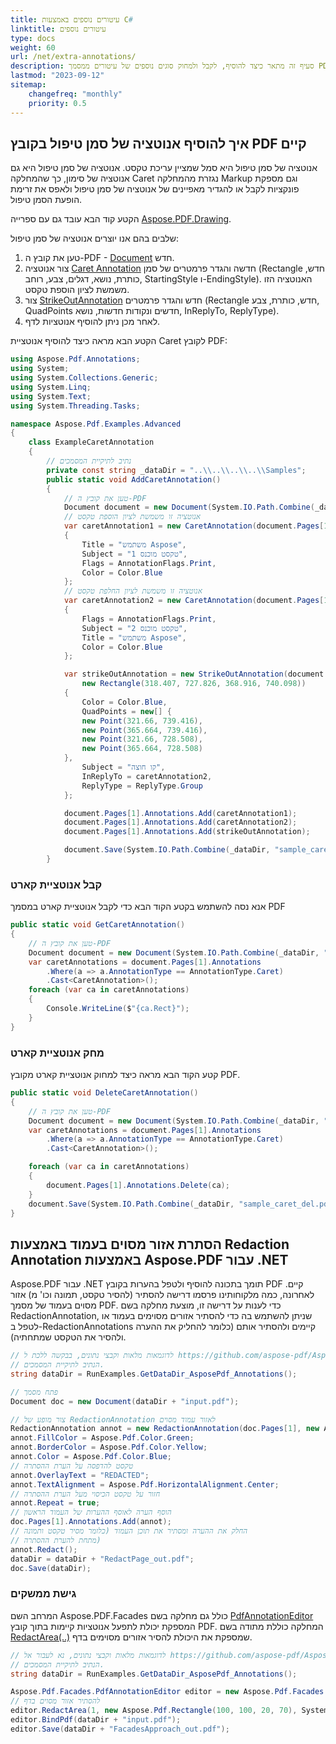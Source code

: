 ```yaml
---
title: עיטורים נוספים באמצעות C#
linktitle: עיטורים נוספים
type: docs
weight: 60
url: /net/extra-annotations/
description: סעיף זה מתאר כיצד להוסיף, לקבל ולמחוק סוגים נוספים של עיטורים ממסמך PDF שלך.
lastmod: "2023-09-12"
sitemap:
    changefreq: "monthly"
    priority: 0.5
---
```

<script type="application/ld+json">
{
    "@context": "https://schema.org",
    "@type": "TechArticle",
    "headline": "עיטורים נוספים באמצעות C#",
    "alternativeHeadline": "כיצד להוסיף עיטורים נוספים ב-PDF",
    "author": {
        "@type": "Person",
        "name":"Anastasiia Holub",
        "givenName": "Anastasiia",
        "familyName": "Holub",
        "url":"https://www.linkedin.com/in/anastasiia-holub-750430225/"
    },
    "genre": "יצירת מסמכי PDF",
    "keywords": "pdf, c#, עיטור קישור, עיטור סימן עיתון",
    "wordcount": "302",
    "proficiencyLevel":"מתחיל",
    "publisher": {
        "@type": "Organization",
        "name": "צוות Aspose.PDF Doc",
        "url": "https://products.aspose.com/pdf",
        "logo": "https://www.aspose.cloud/templates/aspose/img/products/pdf/aspose_pdf-for-net.svg",
        "alternateName": "Aspose",
        "sameAs": [
            "https://facebook.com/aspose.pdf/",
            "https://twitter.com/asposepdf",
            "https://www.youtube.com/channel/UCmV9sEg_QWYPi6BJJs7ELOg/featured",
            "https://www.linkedin.com/company/aspose",
            "https://stackoverflow.com/questions/tagged/aspose",
            "https://aspose.quora.com/",
            "https://aspose.github.io/"
        ],
        "contactPoint": [
            {
                "@type": "ContactPoint",
                "telephone": "+1 903 306 1676",
                "contactType": "מכירות",
                "areaServed": "US",
                "availableLanguage": "en"
            },
            {
                "@type": "ContactPoint",
                "telephone": "+44 141 628 8900",
                "contactType": "מכירות",
                "areaServed": "GB",
                "availableLanguage": "en"
            },
            {
                "@type": "ContactPoint",
                "telephone": "+61 2 8006 6987",
                "contactType": "מכירות",
                "areaServed": "AU",
                "availableLanguage": "en"
            }
        ]
    },
    "url": "/net/extra-annotations/",
    "mainEntityOfPage": {
        "@type": "WebPage",
        "@id": "/net/extra-annotations/"
    },
    "dateModified": "2022-02-04",
    "description": "סעיף זה מתאר כיצד להוסיף, לקבל ולמחוק סוגים נוספים של עיטורים ממסמך PDF שלך."
}
</script>

## איך להוסיף אנוטציה של סמן טיפול בקובץ PDF קיים

אנוטציה של סמן טיפול היא סמל שמציין עריכת טקסט. אנוטציה של סמן טיפול היא גם אנוטציה של סימון, כך שהמחלקה Caret נגזרת מהמחלקה Markup וגם מספקת פונקציות לקבל או להגדיר מאפיינים של אנוטציה של סמן טיפול ולאפס את זרימת הופעת הסמן טיפול.

הקטע קוד הבא עובד גם עם ספרייה [Aspose.PDF.Drawing](/pdf/net/drawing/).

שלבים בהם אנו יוצרים אנוטציה של סמן טיפול:

1. טען את קובץ ה-PDF - [Document](https://reference.aspose.com/pdf/net/aspose.pdf/document) חדש.
2. צור אנוטציה [Caret Annotation](https://reference.aspose.com/pdf/net/aspose.pdf.annotations/caretannotation) חדשה והגדר פרמטרים של סמן (Rectangle חדש, כותרת, נושא, דגלים, צבע, רוחב, StartingStyle ו-EndingStyle). האנוטציה הזו משמשת לציון הוספת טקסט.
1. צור [StrikeOutAnnotation](https://reference.aspose.com/pdf/net/aspose.pdf.annotations/strikeoutannotation) חדש והגדר פרמטרים (Rectangle חדש, כותרת, צבע, QuadPoints חדשים ונקודות חדשות, נושא, InReplyTo, ReplyType).
1. לאחר מכן ניתן להוסיף אנוטציות לדף.

הקטע הבא מראה כיצד להוסיף אנוטציית Caret לקובץ PDF:

```csharp
using Aspose.Pdf.Annotations;
using System;
using System.Collections.Generic;
using System.Linq;
using System.Text;
using System.Threading.Tasks;

namespace Aspose.Pdf.Examples.Advanced
{
    class ExampleCaretAnnotation
    {
        // נתיב לתיקיית המסמכים
        private const string _dataDir = "..\\..\\..\\..\\Samples";
        public static void AddCaretAnnotation()
        {
            // טען את קובץ ה-PDF
            Document document = new Document(System.IO.Path.Combine(_dataDir, "sample.pdf"));
            // אנוטציה זו משמשת לציון הוספת טקסט
            var caretAnnotation1 = new CaretAnnotation(document.Pages[1], new Rectangle(299.988, 713.664, 308.708, 720.769))
            {
                Title = "משתמש Aspose",
                Subject = "טקסט מוכנס 1",
                Flags = AnnotationFlags.Print,
                Color = Color.Blue
            };
            // אנוטציה זו משמשת לציון החלפת טקסט
            var caretAnnotation2 = new CaretAnnotation(document.Pages[1], new Rectangle(361.246, 727.908, 370.081, 735.107))
            {
                Flags = AnnotationFlags.Print,
                Subject = "טקסט מוכנס 2",
                Title = "משתמש Aspose",
                Color = Color.Blue
            };

            var strikeOutAnnotation = new StrikeOutAnnotation(document.Pages[1],
                new Rectangle(318.407, 727.826, 368.916, 740.098))
            {
                Color = Color.Blue,
                QuadPoints = new[] {
                new Point(321.66, 739.416),
                new Point(365.664, 739.416),
                new Point(321.66, 728.508),
                new Point(365.664, 728.508)
            },
                Subject = "קו חוצה",
                InReplyTo = caretAnnotation2,
                ReplyType = ReplyType.Group
            };

            document.Pages[1].Annotations.Add(caretAnnotation1);
            document.Pages[1].Annotations.Add(caretAnnotation2);
            document.Pages[1].Annotations.Add(strikeOutAnnotation);

            document.Save(System.IO.Path.Combine(_dataDir, "sample_caret.pdf"));
        }
```
### קבל אנוטציית קארט

אנא נסה להשתמש בקטע הקוד הבא כדי לקבל אנוטציית קארט במסמך PDF

```csharp
public static void GetCaretAnnotation()
{
    // טען את קובץ ה-PDF
    Document document = new Document(System.IO.Path.Combine(_dataDir, "sample_caret.pdf"));
    var caretAnnotations = document.Pages[1].Annotations
        .Where(a => a.AnnotationType == AnnotationType.Caret)
        .Cast<CaretAnnotation>();
    foreach (var ca in caretAnnotations)
    {
        Console.WriteLine($"{ca.Rect}");
    }
}
```

### מחק אנוטציית קארט

קטע הקוד הבא מראה כיצד למחוק אנוטציית קארט מקובץ PDF.

```csharp
public static void DeleteCaretAnnotation()
{
    // טען את קובץ ה-PDF
    Document document = new Document(System.IO.Path.Combine(_dataDir, "sample_caret.pdf"));
    var caretAnnotations = document.Pages[1].Annotations
        .Where(a => a.AnnotationType == AnnotationType.Caret)
        .Cast<CaretAnnotation>();

    foreach (var ca in caretAnnotations)
    {
        document.Pages[1].Annotations.Delete(ca);
    }
    document.Save(System.IO.Path.Combine(_dataDir, "sample_caret_del.pdf"));
}
```
## הסתרת אזור מסוים בעמוד באמצעות Redaction Annotation באמצעות Aspose.PDF עבור .NET

Aspose.PDF עבור .NET תומך בתכונה להוסיף ולטפל בהערות בקובץ PDF קיים. לאחרונה, כמה מלקוחותינו פרסמו דרישה להסתיר (להסיר טקסט, תמונה וכו' מ) אזור מסוים בעמוד של מסמך PDF. כדי לענות על דרישה זו, מוצעת מחלקה בשם RedactionAnnotation, שניתן להשתמש בה כדי להסתיר אזורים מסוימים בעמוד או לטפל ב-RedactionAnnotations קיימים ולהסתיר אותם (כלומר להחליק את ההערה ולהסיר את הטקסט שמתחתיה).

```csharp
// לדוגמאות מלאות וקבצי נתונים, בבקשה ללכת ל https://github.com/aspose-pdf/Aspose.PDF-for-.NET
// הנתיב לתיקיית המסמכים.
string dataDir = RunExamples.GetDataDir_AsposePdf_Annotations();

// פתח מסמך
Document doc = new Document(dataDir + "input.pdf");

// צור מופע של RedactionAnnotation לאזור עמוד מסוים
RedactionAnnotation annot = new RedactionAnnotation(doc.Pages[1], new Aspose.Pdf.Rectangle(200, 500, 300, 600));
annot.FillColor = Aspose.Pdf.Color.Green;
annot.BorderColor = Aspose.Pdf.Color.Yellow;
annot.Color = Aspose.Pdf.Color.Blue;
// טקסט להדפסה על הערת ההסתרה
annot.OverlayText = "REDACTED";
annot.TextAlignment = Aspose.Pdf.HorizontalAlignment.Center;
// חזור על טקסט הכיסוי מעל הערת ההסתרה
annot.Repeat = true;
// הוסף הערה לאוסף ההערות של העמוד הראשון
doc.Pages[1].Annotations.Add(annot);
// החלק את ההערה ומסתיר את תוכן העמוד (כלומר מסיר טקסט ותמונה
// מתחת להערת ההסתרה)
annot.Redact();
dataDir = dataDir + "RedactPage_out.pdf";
doc.Save(dataDir);
```
### גישת ממשקים

המרחב השם Aspose.PDF.Facades כולל גם מחלקה בשם [PdfAnnotationEditor](https://reference.aspose.com/pdf/net/aspose.pdf.facades/pdfannotationeditor) המספקת יכולת לתפעל אנוטציות קיימות בתוך קובץ PDF. המחלקה כוללת מתודה בשם [RedactArea(..)](https://reference.aspose.com/pdf/net/aspose.pdf.facades/pdfannotationeditor/methods/redactarea) שמספקת את היכולת להסיר אזורים מסוימים בדף.

```csharp
// לדוגמאות מלאות וקבצי נתונים, נא לעבור אל https://github.com/aspose-pdf/Aspose.PDF-for-.NET
// הנתיב לתיקיית המסמכים.
string dataDir = RunExamples.GetDataDir_AsposePdf_Annotations();

Aspose.Pdf.Facades.PdfAnnotationEditor editor = new Aspose.Pdf.Facades.PdfAnnotationEditor();
// להסתיר אזור מסוים בדף
editor.RedactArea(1, new Aspose.Pdf.Rectangle(100, 100, 20, 70), System.Drawing.Color.White);
editor.BindPdf(dataDir + "input.pdf");
editor.Save(dataDir + "FacadesApproach_out.pdf");
```

<script type="application/ld+json">

<script type="application/ld+json">
{
    "@context": "http://schema.org",
    "@type": "SoftwareApplication",
    "name": "ספריית Aspose.PDF עבור .NET",
    "image": "https://www.aspose.cloud/templates/aspose/img/products/pdf/aspose_pdf-for-net.svg",
    "url": "https://www.aspose.com/",
    "publisher": {
        "@type": "Organization",
        "name": "Aspose.PDF",
        "url": "https://products.aspose.com/pdf",
        "logo": "https://www.aspose.cloud/templates/aspose/img/products/pdf/aspose_pdf-for-net.svg",
        "alternateName": "Aspose",
        "sameAs": [
            "https://facebook.com/aspose.pdf/",
            "https://twitter.com/asposepdf",
            "https://www.youtube.com/channel/UCmV9sEg_QWYPi6BJJs7ELOg/featured",
            "https://www.linkedin.com/company/aspose",
            "https://stackoverflow.com/questions/tagged/aspose",
            "https://aspose.quora.com/",
            "https://aspose.github.io/"
        ],
        "contactPoint": [
            {
                "@type": "ContactPoint",
                "telephone": "+1 903 306 1676",
                "contactType": "מכירות",
                "areaServed": "ארה\"ב",
                "availableLanguage": "אנגלית"
            },
            {
                "@type": "ContactPoint",
                "telephone": "+44 141 628 8900",
                "contactType": "מכירות",
                "areaServed": "בריטניה",
                "availableLanguage": "אנגלית"
            },
            {
                "@type": "ContactPoint",
                "telephone": "+61 2 8006 6987",
                "contactType": "מכירות",
                "areaServed": "אוסטרליה",
                "availableLanguage": "אנגלית"
            }
        ]
    },
    "offers": {
        "@type": "Offer",
        "price": "1199",
        "priceCurrency": "USD"
    },
    "applicationCategory": "ספריית עיבוד PDF עבור .NET",
    "downloadUrl": "https://www.nuget.org/packages/Aspose.PDF/",
    "operatingSystem": "Windows, MacOS, Linux",
    "screenshot": "https://docs.aspose.com/pdf/net/create-pdf-document/screenshot.png",
    "softwareVersion": "2022.1",
    "aggregateRating": {
        "@type": "AggregateRating",
        "ratingValue": "5",
        "ratingCount": "16"
    }
}
</script>
```

